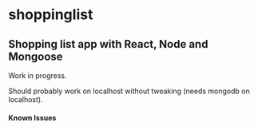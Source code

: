 # shoppinglist
## Shopping list app with React, Node and Mongoose

Work in progress.

Should probably work on localhost without tweaking (needs mongodb on localhost).




#### Known Issues
